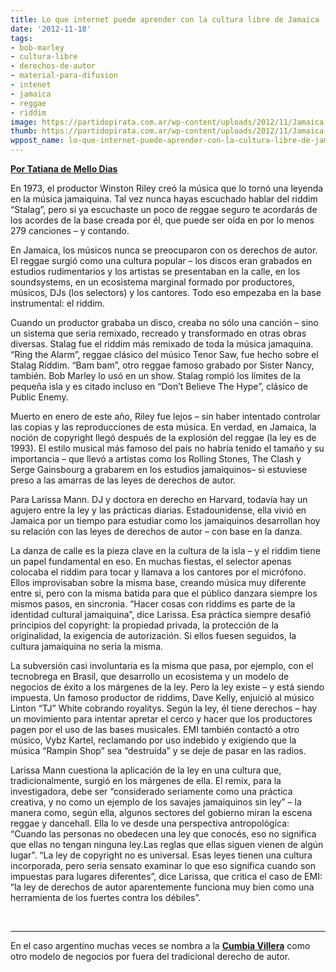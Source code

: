 ```yaml
---
title: Lo que internet puede aprender con la cultura libre de Jamaica
date: '2012-11-18'
tags:
- bob-marley
- cultura-libre
- derechos-de-autor
- material-para-difusion
- intenet
- jamaica
- reggae
- riddim
image: https://partidopirata.com.ar/wp-content/uploads/2012/11/Jamaica.gif
thumb: https://partidopirata.com.ar/wp-content/uploads/2012/11/Jamaica-150x150.gif
wppost_name: lo-que-internet-puede-aprender-con-la-cultura-libre-de-jamaica
---
```


<strong><a href="http://blogs.estadao.com.br/tatiana-dias/o-que-a-internet-pode-aprender-com-a-cultura-livre-da-jamaica/" target="_blank">Por Tatiana de Mello Dias</a></strong>

En 1973, el productor Winston Riley creó la música que lo tornó una leyenda en la música jamaiquina. Tal vez nunca hayas escuchado hablar del riddim “Stalag”, pero si ya escuchaste un poco de reggae seguro te acordarás de los acordes de la base creada por él, que puede ser oída en por lo menos 279 canciones – y contando.

En Jamaica, los músicos nunca se preocuparon con os derechos de autor. El reggae surgió como una cultura popular – los discos eran grabados en estudios rudimentarios y los artistas se presentaban en la calle, en los soundsystems, en un ecosistema marginal formado por productores, músicos, DJs (los selectors) y los cantores. Todo eso empezaba en la base instrumental: el riddim.

Cuando un productor grababa un disco, creaba no sólo una canción – sino un sistema que seria remixado, recreado y transformado en otras obras diversas. Stalag fue el riddim más remixado de toda la música jamaquina. “Ring the Alarm”, reggae clásico del músico Tenor Saw, fue hecho sobre el Stalag Riddim. “Bam bam”, otro reggae famoso grabado por Sister Nancy, también. Bob Marley lo usó en un show. Stalag rompió los límites de la pequeña isla y es citado incluso en “Don’t Believe The Hype”, clásico de Public Enemy.

Muerto en enero de este año, Riley fue lejos – sin haber intentado controlar las copias y las reproducciones de esta música. En verdad, en Jamaica, la noción de copyright llegó después de la explosión del reggae (la ley es de 1993). El estilo musical más famoso del país no habría tenido el tamaño y su importancia – que llevó a artistas como los Rolling Stones, The Clash y Serge Gainsbourg a grabarem en los estudios jamaiquinos– si estuviese preso a las amarras de las leyes de derechos de autor.

Para Larissa Mann. DJ y doctora en derecho en Harvard, todavía hay un agujero entre la ley y las prácticas diarias. Estadounidense, ella vivió en Jamaica por un tiempo para estudiar como los jamaiquinos desarrollan hoy su relación con las leyes de derechos de autor – con base en la danza.

La danza de calle es la pieza clave en la cultura de la isla – y el riddim tiene un papel fundamental en eso. En muchas fiestas, el selector apenas colocaba el riddim para tocar y llamava a los cantores por el micrófono. Ellos improvisaban sobre la misma base, creando música muy diferente entre si, pero con la misma batida para que el público danzara siempre los mismos pasos, en sincronia. “Hacer cosas con riddims es parte de la identidad cultural jamaiquina”, dice Larissa. Esa práctica siempre desafió principios del copyright: la propiedad privada, la protección de la originalidad, la exigencia de autorización. Si ellos fuesen seguidos, la cultura jamaiquina no seria la misma.

La subversión casi involuntaria es la misma que pasa, por ejemplo, con el tecnobrega en Brasil, que desarrollo un ecosistema y un modelo de negocios de éxito a los márgenes de la ley. Pero la ley existe – y está siendo impuesta. Un famoso productor de riddims, Dave Kelly, enjuició al músico Linton “TJ” White cobrando royalitys. Según la ley, él tiene derechos – hay un movimiento para intentar apretar el cerco y hacer que los productores pagen por el uso de las bases musicales. EMI también contactó a otro músico, Vybz Kartel, reclamando por uso indebido y exigiendo que la música “Rampin Shop” sea “destruída” y se deje de pasar en las radios.

Larissa Mann cuestiona la aplicación de la ley en una cultura que, tradicionalmente, surgió en los márgenes de ella. El remix, para la investigadora, debe ser “considerado seriamente como una práctica creativa, y no como un ejemplo de los savajes jamaiquinos sin ley” – la manera como, según ella, algunos sectores del gobierno miran la escena reggae y dancehall. Ella lo ve desde una perspectiva antropológica: “Cuando las personas no obedecen una ley que conocés, eso no significa que ellas no tengan ninguna ley.Las reglas que ellas siguen vienen de algún lugar”. “La ley de copyright no es universal. Esas leyes tienen una cultura incorporada, pero seria sensato examinar lo que eso significa cuando son impuestas para lugares diferentes”, dice Larissa, que critica el caso de EMI: “la ley de derechos de autor aparentemente funciona muy bien como una herramienta de los fuertes contra los débiles”.

&nbsp;

<hr />

En el caso argentino muchas veces se nombra a la <strong><a href="https://es.wikipedia.org/wiki/Cumbia_villera" target="_blank">Cumbia Villera</a></strong> como otro modelo de negocios por fuera del tradicional derecho de autor.
